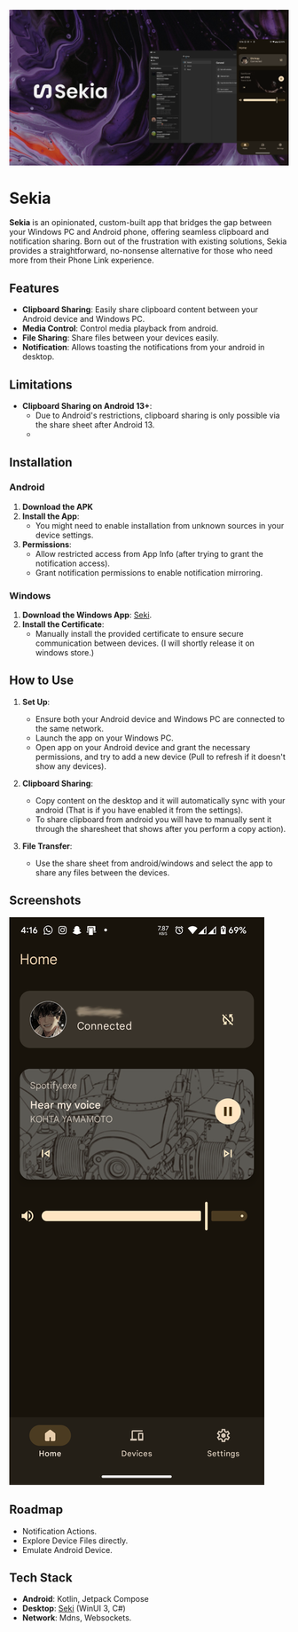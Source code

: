 <p align="center">
  <img alt="Files hero image" src="./.github/readme-images/ReadmeHero.png" />
</p>

# Sekia

**Sekia** is an opinionated, custom-built app that bridges the gap between your Windows PC and Android phone, offering seamless clipboard and notification sharing. Born out of the frustration with existing solutions, Sekia provides a straightforward, no-nonsense alternative for those who need more from their Phone Link experience.


## Features

- **Clipboard Sharing**: Easily share clipboard content between your Android device and Windows PC.
- **Media Control**: Control media playback from android.
- **File Sharing**: Share files between your devices easily.
- **Notification**: Allows toasting the notifications from your android in desktop.


## Limitations

- **Clipboard Sharing on Android 13+**:
   - Due to Android's restrictions, clipboard sharing is only possible via the share sheet after Android 13.
   - 
## Installation

### Android

1. **Download the APK**
2. **Install the App**:
   - You might need to enable installation from unknown sources in your device settings.
3. **Permissions**:
   - Allow restricted access from App Info (after trying to grant the notification access).
   - Grant notification permissions to enable notification mirroring.

### Windows

1. **Download the Windows App**: [Seki](https://github.com/shrimqy/Seki/).
2. **Install the Certificate**:
   - Manually install the provided certificate to ensure secure communication between devices. (I will shortly release it on windows store.)

## How to Use

1. **Set Up**:
   - Ensure both your Android device and Windows PC are connected to the same network.
   - Launch the app on your Windows PC.
   - Open app on your Android device and grant the necessary permissions, and try to add a new device (Pull to refresh if it doesn't show any devices).

2. **Clipboard Sharing**:
   - Copy content on the desktop and it will automatically sync with your android (That is if you have enabled it from the settings).
   - To share clipboard from android you will have to manually sent it through the sharesheet that shows after you perform a copy action).
3. **File Transfer**:
   - Use the share sheet from android/windows and select the app to share any files between the devices.

   

## Screenshots

![screenshots of app](./.github/readme-images/Screenshot.png)



## Roadmap

- Notification Actions.
- Explore Device Files directly.
- Emulate Android Device.

## Tech Stack

- **Android**: Kotlin, Jetpack Compose
- **Desktop**: [Seki](https://github.com/shrimqy/Seki) (WinUI 3, C#)
- **Network**: Mdns, Websockets.

